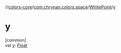 //[colors-core](../../../index.md)/[com.chrynan.colors.space](../index.md)/[WhitePoint](index.md)/[y](y.md)

# y

[common]\
val [y](y.md): [Float](https://kotlinlang.org/api/latest/jvm/stdlib/kotlin/-float/index.html)
